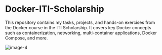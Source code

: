 # Docker-ITI-Scholarship
This repository contains my tasks, projects, and hands-on exercises from the Docker course in the ITI Scholarship. It covers key Docker concepts such as containerization, networking, multi-container applications, Docker Compose, and more.

![image-4](https://github.com/user-attachments/assets/089c4588-33db-4353-9d16-c7e4df49afa2)


